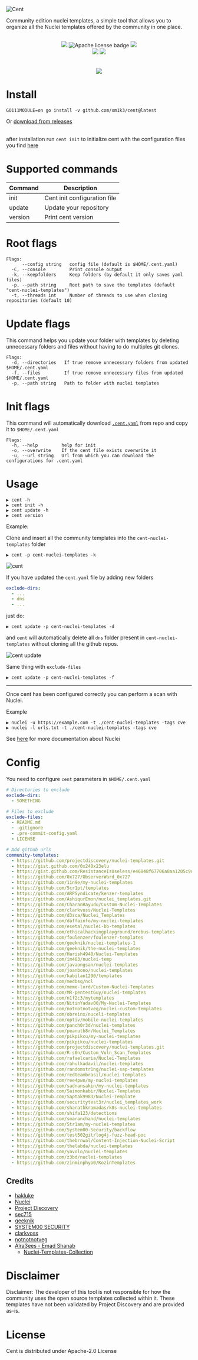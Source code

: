 ![Cent](./static/img/Cent_banner.png)

Community edition nuclei templates, a simple tool that allows you to organize all the Nuclei templates offered by the community in one place.

<p align="center">
<br>
<a href="https://github.com/xm1k3/cent/issues"><img src="https://img.shields.io/badge/contributions-welcome-success.svg?style=flat"></a>
<img alt="Apache license badge" src="https://img.shields.io/badge/license-Apache-success">
<a href="https://github.com/xm1k3/cent/releases"><img src="https://img.shields.io/github/release/xm1k3/cent"></a>
<br>
<a href="https://github.com/xm1k3/cent/stargazers"><img src="https://img.shields.io/github/stars/xm1k3/cent.svg?style=social&label=Stars"></a>
<a href="https://twitter.com/xm1k3_"><img src="https://img.shields.io/twitter/follow/xm1k3_.svg?logo=twitter"></a>
<br>
<br>
<br>
<a href="https://www.buymeacoffee.com/xm1k3"><img src="https://www.buymeacoffee.com/assets/img/custom_images/purple_img.png"></a>
</p>

# Install
```
GO111MODULE=on go install -v github.com/xm1k3/cent@latest
```

Or [download from releases](https://github.com/xm1k3/cent/releases)
<br><br>

after installation run `cent init` to initialize cent with the configuration files you find [here](https://github.com/xm1k3/cent/blob/main/.cent.yaml) 


# Supported commands

| Command | Description            |
| ------- | ---------------------- |
| init    | Cent init configuration file      |
| update  | Update your repository |
| version  | Print cent version |

# Root flags

```
Flags:
      --config string   config file (default is $HOME/.cent.yaml)
  -C, --console         Print console output
  -k, --keepfolders     Keep folders (by default it only saves yaml files)
  -p, --path string     Root path to save the templates (default "cent-nuclei-templates")
  -t, --threads int     Number of threads to use when cloning repositories (default 10)
```

# Update flags
This command helps you update your folder with templates by deleting unnecessary folders and files without having to do multiples git clones.
```
Flags:
  -d, --directories   If true remove unnecessary folders from updated $HOME/.cent.yaml
  -f, --files         If true remove unnecessary files from updated $HOME/.cent.yaml
  -p, --path string   Path to folder with nuclei templates
```

# Init flags
This command will automatically download [`.cent.yaml`](https://raw.githubusercontent.com/xm1k3/cent/main/.cent.yaml) from repo and copy it to `$HOME/.cent.yaml`
```
Flags:
  -h, --help         help for init
  -o, --overwrite    If the cent file exists overwrite it
  -u, --url string   Url from which you can download the configurations for .cent.yaml
```

# Usage

```
▶ cent -h
▶ cent init -h
▶ cent update -h
▶ cent version
```
Example:

Clone and insert all the community templates into the `cent-nuclei-templates` folder 
```
▶ cent -p cent-nuclei-templates -k
```
![cent](./static/img/cent-v1.0.png)

If you have updated the `cent.yaml` file by adding new folders
```yaml
exclude-dirs:
  - ...
  - dns
  - ...
```
just do:
```
▶ cent update -p cent-nuclei-templates -d
```
and `cent` will automatically delete all `dns` folder present in `cent-nuclei-templates` without cloning all the github repos.

![cent update](./static/img/cent-update.png)

Same thing with `exclude-files`
```
▶ cent update -p cent-nuclei-templates -f
```
---
Once cent has been configured correctly you can perform a scan with Nuclei.

Example
```
▶ nuclei -u https://example.com -t ./cent-nuclei-templates -tags cve
▶ nuclei -l urls.txt -t ./cent-nuclei-templates -tags cve
```
See [here](https://nuclei.projectdiscovery.io/nuclei/get-started/#running-nuclei) for more documentation about Nuclei


# Config
You need to configure `cent` parameters in `$HOME/.cent.yaml`
```yaml
# Directories to exclude
exclude-dirs:
  - SOMETHING

# Files to exclude
exclude-files:
  - README.md
  - .gitignore
  - .pre-commit-config.yaml
  - LICENSE

# Add github urls
community-templates:
  - https://github.com/projectdiscovery/nuclei-templates.git
  - https://gist.github.com/0x240x23elu
  - https://gist.github.com/ResistanceIsUseless/e46848f67706a8aa1205c9d2866bff31
  - https://github.com/0x727/ObserverWard_0x727
  - https://github.com/1in9e/my-nuclei-templates
  - https://github.com/5cr1pt/templates
  - https://github.com/ARPSyndicate/kenzer-templates
  - https://github.com/AshiqurEmon/nuclei_templates.git
  - https://github.com/CharanRayudu/Custom-Nuclei-Templates
  - https://github.com/clarkvoss/Nuclei-Templates
  - https://github.com/d3sca/Nuclei_Templates
  - https://github.com/daffainfo/my-nuclei-templates
  - https://github.com/esetal/nuclei-bb-templates
  - https://github.com/ethicalhackingplayground/erebus-templates
  - https://github.com/foulenzer/foulenzer-templates
  - https://github.com/geeknik/nuclei-templates-1
  - https://github.com/geeknik/the-nuclei-templates
  - https://github.com/Harish4948/Nuclei-Templates
  - https://github.com/im403/nuclei-temp
  - https://github.com/javaongsan/nuclei-templates
  - https://github.com/joanbono/nuclei-templates
  - https://github.com/kabilan1290/templates
  - https://github.com/medbsq/ncl
  - https://github.com/meme-lord/Custom-Nuclei-Templates
  - https://github.com/MR-pentestGuy/nuclei-templates
  - https://github.com/n1f2c3/mytemplates
  - https://github.com/NitinYadav00/My-Nuclei-Templates
  - https://github.com/notnotnotveg/nuclei-custom-templates
  - https://github.com/obreinx/nuceli-templates
  - https://github.com/optiv/mobile-nuclei-templates
  - https://github.com/panch0r3d/nuclei-templates
  - https://github.com/peanuth8r/Nuclei_Templates
  - https://github.com/pikpikcu/my-nuclei-templates
  - https://github.com/pikpikcu/nuclei-templates
  - https://github.com/projectdiscovery/nuclei-templates.git
  - https://github.com/R-s0n/Custom_Vuln_Scan_Templates
  - https://github.com/rafaelcaria/Nuclei-Templates
  - https://github.com/rahulkadavil/nuclei-templates
  - https://github.com/randomstr1ng/nuclei-sap-templates
  - https://github.com/redteambrasil/nuclei-templates
  - https://github.com/ree4pwn/my-nuclei-templates
  - https://github.com/sadnansakin/my-nuclei-templates
  - https://github.com/Saimonkabir/Nuclei-Templates
  - https://github.com/Saptak9983/Nuclei-Template
  - https://github.com/securitytest3r/nuclei_templates_work
  - https://github.com/sharathkramadas/k8s-nuclei-templates
  - https://github.com/shifa123/detections
  - https://github.com/smaranchand/nuclei-templates
  - https://github.com/Str1am/my-nuclei-templates
  - https://github.com/System00-Security/backflow
  - https://github.com/test502git/log4j-fuzz-head-poc
  - https://github.com/thebrnwal/Content-Injection-Nuclei-Script
  - https://github.com/thelabda/nuclei-templates
  - https://github.com/yavolo/nuclei-templates
  - https://github.com/z3bd/nuclei-templates
  - https://github.com/zinminphyo0/KozinTemplates
```

## Credits
- [hakluke](https://twitter.com/hakluke)
- [Nuclei](https://twitter.com/pdnuclei)
- [Project Discovery](https://twitter.com/pdiscoveryio)
- [sec715](https://twitter.com/sec715)
- [geeknik](https://twitter.com/geeknik)
- [SYSTEM00 SECURITY](https://github.com/System00-Security)
- [clarkvoss](https://github.com/clarkvoss)
- [notnotnotveg](https://github.com/notnotnotveg)
- [Alra3ees - Emad Shanab](https://twitter.com/Alra3ees)
  - [Nuclei-Templates-Collection](https://github.com/emadshanab/Nuclei-Templates-Collection)

# Disclaimer

Disclaimer: The developer of this tool is not responsible for how the community uses the open source templates collected within it. These templates have not been validated by Project Discovery and are provided as-is.

# License
Cent is distributed under Apache-2.0 License
